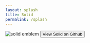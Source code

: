 ```yaml
---
layout: splash
title: Solid
permalink: /splash
---
```


<div class="splash">
  <div class="container">
    <img src="{{site.baseurl}}/assets/img/solid-emblem.svg" alt="solid emblem" />
    <button class="primary">
      <i class="fab fa-github"></i>
      View Solid on Github
    </button>
  </div>
</div>
